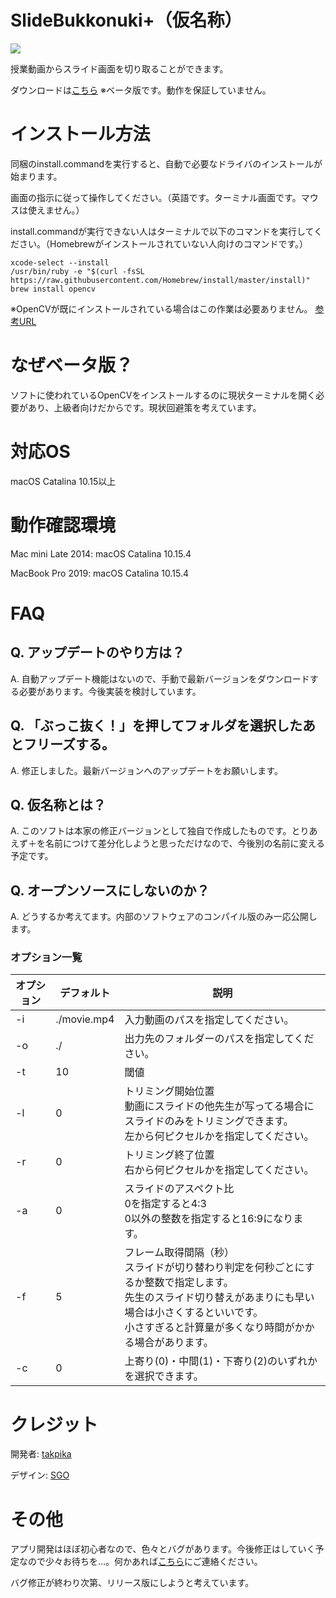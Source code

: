 # SlideBukkonuki+（仮名称）
![](https://raw.githubusercontent.com/takpika/SlideBukkonuki-Plus/master/SlideBukkonuki-GUI/img/スライドぶっこぬきマン.pn-2.png)

授業動画からスライド画面を切り取ることができます。

ダウンロードは[こちら](https://github.com/takpika/SlideBukkonuki-Plus/releases)
※ベータ版です。動作を保証していません。

# インストール方法
同梱のinstall.commandを実行すると、自動で必要なドライバのインストールが始まります。

画面の指示に従って操作してください。（英語です。ターミナル画面です。マウスは使えません。）

install.commandが実行できない人はターミナルで以下のコマンドを実行してください。（Homebrewがインストールされていない人向けのコマンドです。）
```
xcode-select --install
/usr/bin/ruby -e "$(curl -fsSL https://raw.githubusercontent.com/Homebrew/install/master/install)"
brew install opencv
```
※OpenCVが既にインストールされている場合はこの作業は必要ありません。
[参考URL](https://qiita.com/pypypyo14/items/4bf3b8bd511b6e93c9f9)

# なぜベータ版？
ソフトに使われているOpenCVをインストールするのに現状ターミナルを開く必要があり、上級者向けだからです。現状回避策を考えています。

# 対応OS
macOS Catalina 10.15以上

# 動作確認環境
Mac mini Late 2014: macOS Catalina 10.15.4

MacBook Pro 2019: macOS Catalina 10.15.4

# FAQ
## Q. アップデートのやり方は？

A. 自動アップデート機能はないので、手動で最新バージョンをダウンロードする必要があります。今後実装を検討しています。

## Q. 「ぶっこ抜く！」を押してフォルダを選択したあとフリーズする。

A. 修正しました。最新バージョンへのアップデートをお願いします。

## Q. 仮名称とは？

A. このソフトは本家の修正バージョンとして独自で作成したものです。とりあえず＋を名前につけて差分化しようと思っただけなので、今後別の名前に変える予定です。

## Q. オープンソースにしないのか？

A. どうするか考えてます。内部のソフトウェアのコンパイル版のみ一応公開します。

### オプション一覧
|  オプション  |  デフォルト  |  説明  |
| ---- | ---- | ---- |
|  -i  |  ./movie.mp4  |  入力動画のパスを指定してください。  |
|  -o  |  ./  |  出力先のフォルダーのパスを指定してください。  |
|  -t  |  10  |  閾値  |
|  -l  |  0  |  トリミング開始位置<br>動画にスライドの他先生が写ってる場合にスライドのみをトリミングできます。<br>左から何ピクセルかを指定してください。  |
|  -r  |  0  |  トリミング終了位置<br>右から何ピクセルかを指定してください。  |
|  -a  |  0  |  スライドのアスペクト比<br>0を指定すると4:3<br>0以外の整数を指定すると16:9になります。  |
|  -f  |  5  |  フレーム取得間隔（秒）<br>スライドが切り替わり判定を何秒ごとにするか整数で指定します。<br>先生のスライド切り替えがあまりにも早い場合は小さくするといいです。<br>小さすぎると計算量が多くなり時間がかかる場合があります。  |
|  -c  |  0  |  上寄り(0)・中間(1)・下寄り(2)のいずれかを選択できます。  |

# クレジット
開発者: [takpika](https://twitter.com/takpika0308)

デザイン: [SGO](https://twitter.com/SGO_ITF)

# その他
アプリ開発はほぼ初心者なので、色々とバグがあります。今後修正はしていく予定なので少々お待ちを…。何かあれば[こちら](https://github.com/takpika/SlideBukkonuki-GUI/issues)にご連絡ください。

バグ修正が終わり次第、リリース版にしようと考えています。
